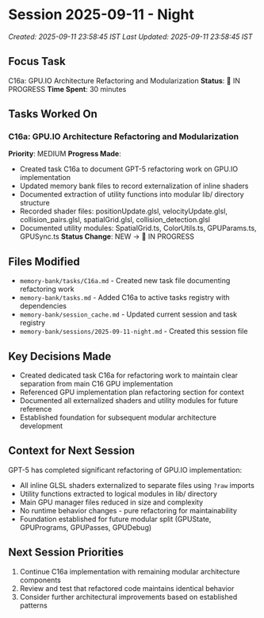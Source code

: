# Session 2025-09-11 - Night
*Created: 2025-09-11 23:58:45 IST*
*Last Updated: 2025-09-11 23:58:45 IST*

## Focus Task
C16a: GPU.IO Architecture Refactoring and Modularization
**Status**: 🔄 IN PROGRESS
**Time Spent**: 30 minutes

## Tasks Worked On
### C16a: GPU.IO Architecture Refactoring and Modularization
**Priority**: MEDIUM
**Progress Made**:
- Created task C16a to document GPT-5 refactoring work on GPU.IO implementation
- Updated memory bank files to record externalization of inline shaders
- Documented extraction of utility functions into modular lib/ directory structure
- Recorded shader files: positionUpdate.glsl, velocityUpdate.glsl, collision_pairs.glsl, spatialGrid.glsl, collision_detection.glsl
- Documented utility modules: SpatialGrid.ts, ColorUtils.ts, GPUParams.ts, GPUSync.ts
**Status Change**: NEW → 🔄 IN PROGRESS

## Files Modified
- `memory-bank/tasks/C16a.md` - Created new task file documenting refactoring work
- `memory-bank/tasks.md` - Added C16a to active tasks registry with dependencies
- `memory-bank/session_cache.md` - Updated current session and task registry
- `memory-bank/sessions/2025-09-11-night.md` - Created this session file

## Key Decisions Made
- Created dedicated task C16a for refactoring work to maintain clear separation from main C16 GPU implementation
- Referenced GPU implementation plan refactoring section for context
- Documented all externalized shaders and utility modules for future reference
- Established foundation for subsequent modular architecture development

## Context for Next Session
GPT-5 has completed significant refactoring of GPU.IO implementation:
- All inline GLSL shaders externalized to separate files using `?raw` imports
- Utility functions extracted to logical modules in lib/ directory
- Main GPU manager files reduced in size and complexity
- No runtime behavior changes - pure refactoring for maintainability
- Foundation established for future modular split (GPUState, GPUPrograms, GPUPasses, GPUDebug)

## Next Session Priorities
1. Continue C16a implementation with remaining modular architecture components
2. Review and test that refactored code maintains identical behavior
3. Consider further architectural improvements based on established patterns
